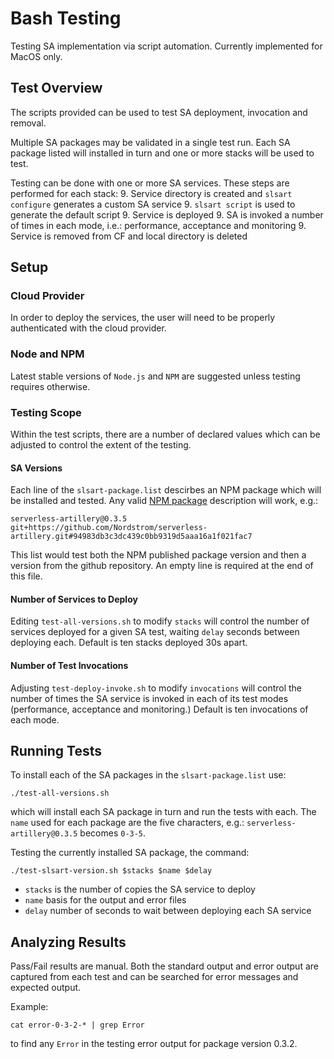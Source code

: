 # Bash Testing

Testing SA implementation via script automation.
Currently implemented for MacOS only.

## Test Overview

The scripts provided can be used to test SA deployment, invocation and removal.

Multiple SA packages may be validated in a single test run.
Each SA package listed will installed in turn and one or more stacks will be used to test.

Testing can be done with one or more SA services.
These steps are performed for each stack:
9. Service directory is created and `slsart configure` generates a custom SA service
9. `slsart script` is used to generate the default script
9. Service is deployed
9. SA is invoked a number of times in each mode, i.e.: performance, acceptance and monitoring
9. Service is removed from CF and local directory is deleted

## Setup

### Cloud Provider
In order to deploy the services, the user will need to be properly authenticated with the cloud provider.

### Node and NPM
Latest stable versions of `Node.js` and `NPM` are suggested unless testing requires otherwise.

### Testing Scope
Within the test scripts, there are a number of declared values which can be adjusted to control the extent of the testing.

#### SA Versions
Each line of the `slsart-package.list` descirbes an NPM package which will be installed and tested.
Any valid [NPM package](https://docs.npmjs.com/cli/install) description will work, e.g.:
```
serverless-artillery@0.3.5
git+https://github.com/Nordstrom/serverless-artillery.git#94983db3c3dc439c0bb9319d5aaa16a1f021fac7
```

This list would test both the NPM published package version and then a version from the github repository.
An empty line is required at the end of this file.

#### Number of Services to Deploy
Editing `test-all-versions.sh` to modify `stacks` will control the number of services deployed for a given SA test,
waiting `delay` seconds between deploying each.
Default is ten stacks deployed 30s apart.

#### Number of Test Invocations
Adjusting `test-deploy-invoke.sh` to modify `invocations` will control the number of times the SA service is invoked in each
of its test modes (performance, acceptance and monitoring.)
Default is ten invocations of each mode.

## Running Tests
To install each of the SA packages in the `slsart-package.list` use:
```
./test-all-versions.sh
```
which will install each SA package in turn and run the tests with each.
The `name` used for each package are the five characters, e.g.:
`serverless-artillery@0.3.5` becomes `0-3-5`.

Testing the currently installed SA package, the command:
```
./test-slsart-version.sh $stacks $name $delay
```

* `stacks` is the number of copies the SA service to deploy
* `name` basis for the output and error files
* `delay` number of seconds to wait between deploying each SA service

## Analyzing Results
Pass/Fail results are manual.
Both the standard output and error output are captured from each test
and can be searched for error messages and expected output.

Example:
```
cat error-0-3-2-* | grep Error
```
to find any `Error` in the testing error output for package version 0.3.2.
